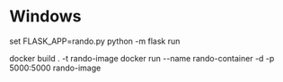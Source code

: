 # Windows
set FLASK_APP=rando.py
python -m flask run


docker build . -t rando-image
docker run --name rando-container -d -p 5000:5000 rando-image
